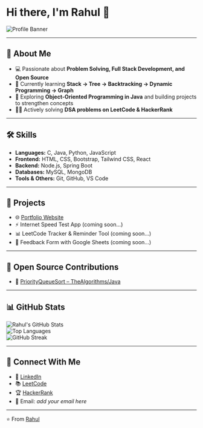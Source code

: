 # Hi there, I'm Rahul 👋  

![Profile Banner](https://via.placeholder.com/1200x300.png/000000/FFFFFF?text=Welcome+to+my+GitHub+Profile)

---

## 🚀 About Me  
- 💻 Passionate about **Problem Solving, Full Stack Development, and Open Source**  
- 🌱 Currently learning **Stack → Tree → Backtracking → Dynamic Programming → Graph**  
- 🎯 Exploring **Object-Oriented Programming in Java** and building projects to strengthen concepts  
- 👨‍💻 Actively solving **DSA problems on LeetCode & HackerRank**  

---

## 🛠 Skills  
- **Languages:** C, Java, Python, JavaScript  
- **Frontend:** HTML, CSS, Bootstrap, Tailwind CSS, React  
- **Backend:** Node.js, Spring Boot  
- **Databases:** MySQL, MongoDB  
- **Tools & Others:** Git, GitHub, VS Code  

---

## 📂 Projects  
- 🌐 [Portfolio Website](https://rahul-150705.github.io/portfolio/)  
- ⚡ Internet Speed Test App (coming soon...)  
- 📊 LeetCode Tracker & Reminder Tool (coming soon...)  
- 📝 Feedback Form with Google Sheets (coming soon...)  

---

## 🤝 Open Source Contributions  
- 📌 [PriorityQueueSort – TheAlgorithms/Java](https://github.com/TheAlgorithms/Java/pull/6532)  

---

## 📊 GitHub Stats  

![Rahul's GitHub Stats](https://github-readme-stats.vercel.app/api?username=rahul-150705&show_icons=true&theme=radical)  
![Top Languages](https://github-readme-stats.vercel.app/api/top-langs/?username=rahul-150705&layout=compact&theme=radical)  
![GitHub Streak](https://github-readme-streak-stats.herokuapp.com/?user=rahul-150705&theme=radical)  

---

## 🔗 Connect With Me  
- 💼 [LinkedIn](#)  
- 📚 [LeetCode](https://leetcode.com/u/rahul1505/)  
- 🏆 [HackerRank](https://www.hackerrank.com/profile/rahul_cd)  
- 📧 Email: *add your email here*  

---
⭐️ From [Rahul](https://github.com/rahul-150705)
